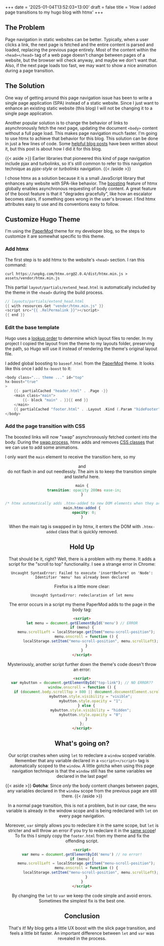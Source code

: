 +++
date = '2025-01-04T13:52:03+13:00'
draft = false
title = 'How I added page transitions to my hugo blog with htmx'
+++

## The Problem
Page navigation in static websites can be better. Typically, when a user clicks a link, the next page is fetched and the entire content is parsed and loaded, replacing the previous page entirely. Most of the content within the `<head></head>` tag of a web page doesn't change between pages of a website, but the browser will check anyway, and maybe we don't want that. Also, if the next page loads too fast, we may want to show a nice animation during a page transition.

## The Solution
One way of getting around this page navigation issue has been to write a single page application (SPA) instead of a static website. Since I just want to enhance an existing static website (this blog) I will not be changing it to a single page application.

Another popular solution is to change the behavior of links to asynchronously fetch the next page, updating the document `<body>` content without a full page load. This makes page navigation much faster. I'm going to use htmx to achieve that behavior for this blog. This solution can be done in just a few lines of code. Some [helpful blog posts](https://brandonrozek.com/blog/progressive-enhancement-page-transitions-hugo-htmx/) have been written about it, but this post is about how I did it for this blog.

{{< aside >}}
Earlier libraries that pioneered this kind of page navigation include pjax and turbolinks, so it's still common to refer to this navigation technique as *pjax-style* or *turbolinks* navigation.
{{< /aside >}}

I chose htmx as a solution because it is a small JavaScript library that enhances any website with SPA-like behavior. The [boosting](https://htmx.org/docs/#boosting) feature of htmx globally enables asynchronous requesting of body content. A great feature of the boost feature is that it "degrades gracefully", like how an escalator becomes stairs, if something goes wrong in the user's browser. I find htmx attributes easy to use and its conventions easy to follow.

## Customize Hugo Theme

I'm using the [PaperMod](https://adityatelange.github.io/hugo-PaperMod/) theme for my developer blog, so the steps to customize it are somewhat specific to this theme.

### Add htmx

The first step is to add htmx to the website's `<head>` section. I ran this command:

```
curl https://unpkg.com/htmx.org@2.0.4/dist/htmx.min.js > assets/vendor/htmx.min.js
```

This partial `layout/partials/extend_head.html` is automatically included by the theme in the `<head>` during the build process.

```go
// layouts/partials/extend_head.html
{{ with resources.Get "vendor/htmx.min.js" }}
<script src="{{ .RelPermalink }}"></script>
{{ end }}
```

### Edit the base template

Hugo uses a [lookup order](https://gohugo.io/templates/lookup-order/) to determine which layout files to render. In my project I copied the layout from the theme to my layouts folder, preserving the path, so Hugo will use it instead of rendering the theme's original layout file.

I added global boosting to `baseof.html` from the [PaperMod](https://adityatelange.github.io/hugo-PaperMod/) theme. It looks like this once I add `hx-boost` to it:
```go {linenos=true,hl_lines=[2]}
<body class="... theme ..." id="top"
hx-boost="true"
>
    {{- partialCached "header.html" . .Page -}}
    <main class="main">
        {{- block "main" . }}{{ end }}
    </main>
    {{ partialCached "footer.html" . .Layout .Kind (.Param "hideFooter") (.Param "ShowCodeCopyButtons") -}}
</body>
```

### Add the page transition with CSS

The boosted links will now "swap" asynchronously fetched content into the body. During the [swap process](https://htmx.org/attributes/hx-swap/), htmx adds and removes [CSS classes](https://htmx.org/reference/#classes) that we can use to add some animations.

I only want the `main` element to receive the transition here, so my <header> and <footer> do not flash in and out needlessly. The aim is to keep the transition simple and tasteful here.

```css
main {
  transition: opacity 200ms ease-in;
}

/* htmx automatically adds .htmx-added to new DOM elements when they are swapped in */
main.htmx-added {
  opacity: 0;
}
```

When the main tag is swapped in by htmx, it enters the DOM with `.htmx-added` class that is quickly removed.

## Hold Up
That should be it, right? Well, there is a problem with my theme. It adds a script for the "scroll to top" functionality. I see a strange error in Chrome:

```
Uncaught SyntaxError: Failed to execute 'insertBefore' on 'Node': Identifier 'menu' has already been declared
```

Firefox is a little more clear:
```
Uncaught SyntaxError: redeclaration of let menu
```

The error occurs in a script my theme PaperMod adds to the page in the body tag:
```HTML {linenos=true,hl_lines=[2]}
<script>
let menu = document.getElementById('menu') // ERROR
if (menu) {
    menu.scrollLeft = localStorage.getItem("menu-scroll-position");
    menu.onscroll = function () {
        localStorage.setItem("menu-scroll-position", menu.scrollLeft);
    }
}
</script>
```
Mysteriously, another script further down the theme's code doesn't throw an error:

```HTML {linenos=true,hl_lines=[2]}
<script>
var mybutton = document.getElementById("top-link"); // NO ERROR??
window.onscroll = function () {
    if (document.body.scrollTop > 800 || document.documentElement.scrollTop > 800) {
        mybutton.style.visibility = "visible";
        mybutton.style.opacity = "1";
    } else {
        mybutton.style.visibility = "hidden";
        mybutton.style.opacity = "0";
    }
};
</script>
```

## What's going on?

Our script crashes when using `let` to redeclare a `window` scoped variable. Remember that any variable declared in a `<script></script>` tag is automatically scoped to the `window`. A little gotcha when using this page navigation technique is that the `window` still has the same variables we declared in the last page!

{{< aside >}}
**Gotcha**: Since *only* the body content changes between pages, any variables declared in the `window` scope from the previous page are still there.
{{< /aside >}}

In a normal page transition, this is not a problem, but in our case, the `menu` variable is already in the window scope and is being redeclared with `let` on every page navigation.

Moreover, `var` simply allows you to redeclare it in the same scope, but `let` is stricter and will throw an error if you try to redeclare it in the [same scope](https://developer.mozilla.org/en-US/docs/Web/JavaScript/Reference/Statements/let#redeclarations)! To fix this I simply copy the `footer.html` from my theme and fix the offending script.

```HTML {linenos=true,hl_lines=[2]}
<script>
var menu = document.getElementById('menu') // no error!
if (menu) {
    menu.scrollLeft = localStorage.getItem("menu-scroll-position");
    menu.onscroll = function () {
        localStorage.setItem("menu-scroll-position", menu.scrollLeft);
    }
}
</script>
```
By changing the `let` to `var` we keep the code simple and avoid errors. Sometimes the simplest fix is the best one.

## Conclusion

That's it! My blog gets a little UX boost with the slick page transition, and feels a little bit faster. An important difference between `let` and `var` was revealed in the process.
